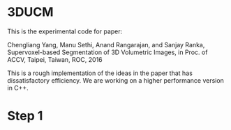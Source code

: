 # 3DUCM

This is the experimental code for paper:


Chengliang Yang, Manu Sethi, Anand Rangarajan, and Sanjay Ranka, Supervoxel-based Segmentation of 3D Volumetric Images, in Proc. of ACCV, Taipei, Taiwan, ROC, 2016

This is a rough implementation of the ideas in the paper that has dissatisfactory efficiency. We are working on a higher performance version in C++.

# Step 1

